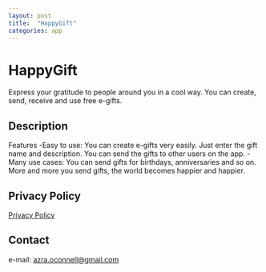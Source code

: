```yaml
---
layout: post
title:  "HappyGift"
categories: app
---
```

# HappyGift
Express your gratitude to people around you in a cool way.
You can create, send, receive and use free e-gifts. 

## Description
Features
-Easy to use: You can create e-gifts very easily. Just enter the gift name and description. You can send the gifts to other users on the app.
-Many use cases: You can send gifts for birthdays, anniversaries and so on. More and more you send gifts, the world becomes happier and happier.

## Privacy Policy
[Privacy Policy](https://main--app-museum.netlify.app/privacy/policy/2024/10/05/happygift-privacy-policy)

## Contact
e-mail: azra.oconnell@gmail.com